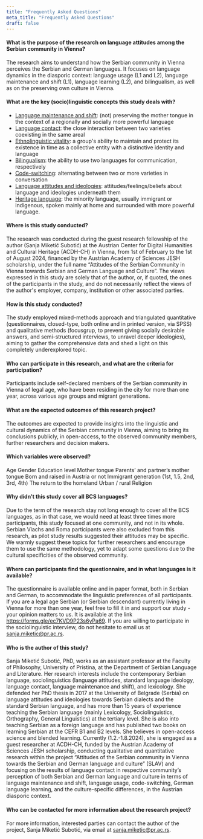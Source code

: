 ```yaml
---
title: "Frequently Asked Questions"
meta_title: "Frequently Asked Questions"
draft: false
---
```


#### What is the purpose of the research on language attitudes among the Serbian community in Vienna?
The research aims to understand how the Serbian community in Vienna perceives the Serbian and German languages. It focuses on language dynamics in the diasporic context: language usage (L1 and L2), language maintenance and shift (L1), language learning (L2), and bilingualism, as well as on the preserving own culture in Vienna.

#### What are the key (socio)linguistic concepts this study deals with?
- [Language maintenance and shift](https://www.oxfordbibliographies.com/display/document/obo-9780199772810/obo-9780199772810-0290.xml): (not) preserving the mother tongue in the context of a regionally and socially more powerful language
- [Language contact](https://www.oxfordbibliographies.com/display/document/obo-9780199772810/obo-9780199772810-0239.xml?rskey=OxED57&result=1&q=language+contact#firstMatch): the close interaction between two varieties coexisting in the same areal
- [Ethnolinguistic vitality](https://researchportal.helsinki.fi/en/publications/ethnolinguistic-vitality): a group's ability to maintain and protect its existence in time as a collective entity with a distinctive identity and language
- [Bilingualism](https://www.oxfordbibliographies.com/display/document/obo-9780199772810/obo-9780199772810-0056.xml?rskey=xWJVGv&result=1&q=bilingualism#firstMatch): the ability to use two languages for communication, respectively
- [Code-switching](https://www.oxfordbibliographies.com/display/document/obo-9780199766567/obo-9780199766567-0182.xml?rskey=ISUGTg&result=2&q=code+switching#firstMatch): alternating between two or more varieties in conversation
- [Language attitudes and ideologies](https://www.oxfordbibliographies.com/display/document/obo-9780199772810/obo-9780199772810-0122.xml?rskey=wNfLlE&result=8&q=Ethnolinguistic+vitality#firstMatch): attitudes/feelings/beliefs about language and ideologies underneath them
- [Heritage language](https://www.oxfordbibliographies.com/display/document/obo-9780199766567/obo-9780199766567-0184.xml?rskey=w0Qbpu&result=3&q=language+shift#firstMatch): the minority language, usually immigrant or indigenous, spoken mainly at home and surrounded with more powerful language.

#### Where is this study conducted?
The research was conducted during the guest research fellowship of the author (Sanja Miketić Subotić) at the Austrian Center for Digital Humanities and Cultural Heritage (ACDH-CH) in Vienna, from 1st of February to the 1st of August 2024, financed by the Austrian Academy of Sciences JESH scholarship, under the full name “Attitudes of the Serbian Community in Vienna towards Serbian and German Language and Culture”. The views expressed in this study are solely that of the author, or, if quoted, the ones of the participants in the study, and do not necessarily reflect the views of the author's employer, company, institution or other associated parties.

#### How is this study conducted?
The study employed mixed-methods approach and triangulated quantitative (questionnaires, closed-type, both online and in printed version, via SPSS) and qualitative methods (focusgrup, to prevent giving socially desirable answers, and semi-structured interviews, to unravel deeper ideologies), aiming to gather the comprehensive data and shed a light on this completely underexplored topic.

#### Who can participate in this research, and what are the criteria for participation?
Participants include self-declared members of the Serbian community in Vienna of legal age, who have been residing in the city for more than one year, across various age groups and migrant generations.

#### What are the expected outcomes of this research project?
The outcomes are expected to provide insights into the linguistic and cultural dynamics of the Serbian community in Vienna, aiming to bring its conclusions publicly, in open-access, to the observed community members, further researchers and decision makers.

#### Which variables were observed?
Age
Gender
Education level
Mother tongue
Parents’ and partner’s mother tongue
Born and raised in Austria or not
Immigrant generation (1st, 1.5, 2nd, 3rd, 4th) 
The return to the homeland
Urban / rural
Religion

#### Why didn’t this study cover all BCS languages?
Due to the term of the research stay not long enough to cover all the BCS languages, as in that case, we would need at least three times more participants, this study focused at one community, and not in its whole. Serbian Vlachs and Roma participants were also excluded from this research, as pilot study results suggested their attitudes may be specific. We warmly suggest these topics for further researchers and encourage them to use the same methodology, yet to adapt some questions due to the cultural specificities of the observed community.

#### Where can participants find the questionnaire, and in what languages is it available?
The questionnaire is available online and in paper format, both in Serbian and German, to accommodate the linguistic preferences of all participants. If you are a legal age Serbian (or Serbian descendant) currently living in Vienna for more than one year, feel free to fill it in and support our study - your opinion matters to us. It is available at the link https://forms.gle/ec7KVD9P23s6yPa69. If you are willing to participate in the sociolinguistic interview, do not hesitate to email us at sanja.miketic@pr.ac.rs.

#### Who is the author of this study?
Sanja Miketić Subotić, PhD, works as an assistant professor at the Faculty of Philosophy, University of Pristina, at the Department of Serbian Language and Literature. Her research interests include the contemporary Serbian language, sociolinguistics (language attitudes, standard language ideology, language contact, language maintenance and shift), and lexicology. She defended her PhD thesis in 2017 at the University of Belgrade (Serbia) on language attitudes and ideologies towards Serbian dialects and the standard Serbian language, and has more than 15 years of experience teaching the Serbian language (mainly Lexicology, Sociolinguistics, Orthography, General Linguistics) at the tertiary level. She is also into teaching Serbian as a foreign language and has published two books on learning Serbian at the CEFR B1 and B2 levels. She believes in open-access science and blended learning.
Currently (1.2.-1.8.2024), she is engaged as a guest researcher at ACDH-CH, funded by the Austrian Academy of Sciences JESH scholarship, conducting qualitative and quantitative research within the project “Attitudes of the Serbian community in Vienna towards the Serbian and German language and culture” (SLAV) and focusing on the results of language contact in respective community’s perception of both Serbian and German language and culture in terms of language maintenance and shift, language usage, code-switching, German language learning, and the culture-specific differences, in the Austrian diasporic context.

#### Who can be contacted for more information about the research project?
For more information, interested parties can contact the author of the project, Sanja Miketić Subotić, via email at sanja.miketic@pr.ac.rs.
